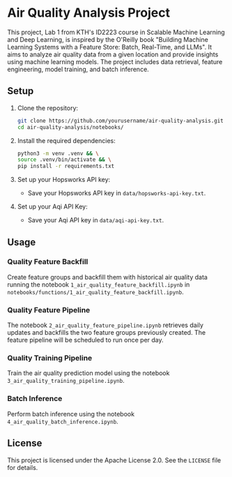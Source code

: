 # Air Quality Analysis Project

This project, Lab 1 from KTH's ID2223 course in Scalable Machine Learning and Deep Learning, is inspired by the O'Reilly book "Building Machine Learning Systems with a Feature Store: Batch, Real-Time, and LLMs". It aims to analyze air quality data from a given location and provide insights using machine learning models. The project includes data retrieval, feature engineering, model training, and batch inference.

## Setup

1. Clone the repository:
    ```sh
    git clone https://github.com/yourusername/air-quality-analysis.git
    cd air-quality-analysis/notebooks/
    ```

2. Install the required dependencies:
    ```sh
    python3 -m venv .venv && \
    source .venv/bin/activate && \
    pip install -r requirements.txt
    ```

3. Set up your Hopsworks API key:
    - Save your Hopsworks API key in `data/hopsworks-api-key.txt`.

4. Set up your Aqi API Key:
    - Save your Aqi API key in `data/aqi-api-key.txt`.

## Usage

### Quality Feature Backfill

Create feature groups and backfill them with historical air quality data running the notebook `1_air_quality_feature_backfill.ipynb` in `notebooks/functions/1_air_quality_feature_backfill.ipynb`.

### Quality Feature Pipeline

The notebook `2_air_quality_feature_pipeline.ipynb` retrieves daily updates and backfills the two feature groups previously created. The feature pipeline will be scheduled to run once per day.

### Quality Training Pipeline

Train the air quality prediction model using the notebook `3_air_quality_training_pipeline.ipynb`.

### Batch Inference

Perform batch inference using the notebook `4_air_quality_batch_inference.ipynb`.

## License

This project is licensed under the Apache License 2.0. See the `LICENSE` file for details.